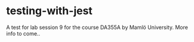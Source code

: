 # testing-with-jest
A test for lab session 9 for the course DA355A by Mamlö University.
More info to come..